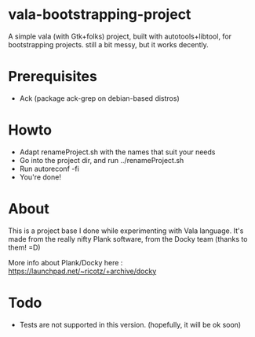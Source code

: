 vala-bootstrapping-project
==========================

A simple vala (with Gtk+folks) project, built with autotools+libtool, for bootstrapping projects. still a bit messy, but it works decently.

Prerequisites
=============

- Ack (package ack-grep on debian-based distros)

Howto
=====

- Adapt renameProject.sh with the names that suit your needs
- Go into the project dir, and run ../renameProject.sh
- Run autoreconf -fi
- You're done!

About
=====

This is a project base I done while experimenting with Vala language. It's made from the really nifty Plank software, from the Docky team (thanks to them! =D)

More info about Plank/Docky here : https://launchpad.net/~ricotz/+archive/docky

Todo
====

- Tests are not supported in this version. (hopefully, it will be ok soon)

